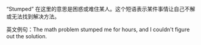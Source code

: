 “Stumped” 在这里的意思是困惑或难住某人。这个短语表示某件事情让自己不解或无法找到解决方法。 

英文例句：The math problem stumped me for hours, and I couldn't figure out the solution.